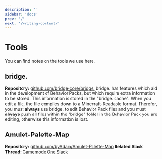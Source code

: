 ```yaml
---
description: ''
sidebar: 'docs'
prev: '/'
next: '/writing-content/'
---
```


# Tools

You can find notes on the tools we use here.

## bridge.

**Repository:** [github.com/bridge-core/bridge.](https://github.com/bridge-core/bridge./)
bridge. has features which aid in the development of Behavior Packs, but which require extra information to be stored. This information is stored in the "bridge. cache". When you edit a file, the file compiles down to a Minecraft-Readable format. Therefor, you must **always** use bridge. to edit Behavior Pack files and you must **always** push all files within the "bridge" folder in the Behavior Pack you are editing, otherwise this information is lost.

## Amulet-Palette-Map

**Repository:** [github.com/byAdam/Amulet-Palette-Map](https://github.com/byAdam/Amulet-Palette-Map)
**Related Slack Thread:** [Gamemode One Slack](https://gamemodeone.slack.com/archives/CPEGSMLRZ/p1605713765288900)

